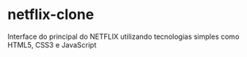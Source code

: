 # netflix-clone
Interface do principal do NETFLIX utilizando tecnologias simples como HTML5, CSS3 e JavaScript
